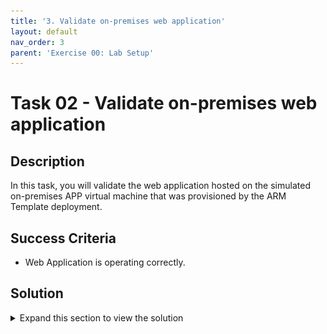 ```yaml
---
title: '3. Validate on-premises web application'
layout: default
nav_order: 3
parent: 'Exercise 00: Lab Setup'
---
```


# Task 02 - Validate on-premises web application

## Description

In this task, you will validate the web application hosted on the simulated on-premises APP virtual machine that was provisioned by the ARM Template deployment.

## Success Criteria

* Web Application is operating correctly.

## Solution

<details markdown="block">
<summary>Expand this section to view the solution</summary>

1. In the **Azure Portal**, navigate to the **Resource Group** that you created for this lab, then select the **On-premises APP VM** named similar to `terrafirm-onprem-app-vm`.

    ![The Resource group with on-premises APP VM highlighted.](../../resources/images/lab00_03_VirtualMachine.png  "Azure resource group")

1. On the **Virtual Machine** blade, locate and copy the **Public IP Address** for the VM.

    ![The Virtual machine blade with Public IP Address highlighted.](../../resources/images/lab00_03_VMIPAddress.png "Virtual machine public IP")

1. Open a new browser window, then navigate to the following `http://` URL to access the simulated on-premises web application provisioned for this lab. Be sure to replace the `<ip-address>` placeholder with the **Public IP Address** for the VM.

    ```text
    http://<ip-address>
    ```

    > **Note**: You should get the Red Hat Enterprise Linux Test Page
    > ![The base website running on the VM](../../resources/images/lab00_03_VM_Website.png "Virtual Machine base website")

1. When the web page loads, you may enter the following to the end of the URL.

    ```text
    http://<ip-address>/orders.php

    for example http://74.235.231.226/orders.php
    ```

    ![The orders page for the web application is displayed.](../../resources/images/lab00_03_WebApplication.png "Web application orders page")

At this point, things are ready for you to go through the lab.

</details>
